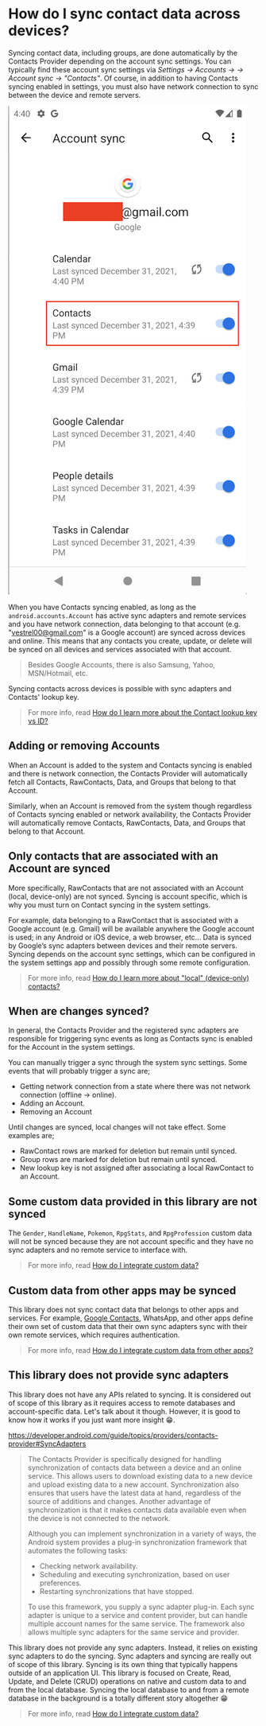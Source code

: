 # How do I sync contact data across devices?

Syncing contact data, including groups, are done automatically by the Contacts Provider depending on
the account sync settings. You can typically find these account sync settings via
_Settings -> Accounts -> <account> -> Account sync -> "Contacts"_. Of course, in addition to having
Contacts syncing enabled in settings, you must also have network connection to sync between the
device and remote servers.

![Account sync settings](/media/account-sync-settings.png)

When you have Contacts syncing enabled, as long as the `android.accounts.Account` has active sync
adapters and remote services and you have network connection, data belonging to that account (e.g.
"vestrel00@gmail.com" is a Google account) are synced across devices and online. This means that any
contacts you create, update, or delete will be synced on all devices and services associated with
that account.

> Besides Google Accounts, there is also Samsung, Yahoo, MSN/Hotmail, etc.

Syncing contacts across devices is possible with sync adapters and Contacts' lookup key.

> For more info, read [How do I learn more about the Contact lookup key vs ID?](/howto/howto-learn-more-contact-lookup-key.md)

## Adding or removing Accounts

When an Account is added to the system and Contacts syncing is enabled and there is network 
connection, the Contacts Provider will automatically fetch all Contacts, RawContacts, Data, and
Groups that belong to that Account.

Similarly, when an Account is removed from the system though regardless of Contacts syncing enabled
or network availability, the Contacts Provider will automatically remove Contacts, RawContacts, 
Data, and Groups that belong to that Account.

## Only contacts that are associated with an Account are synced

More specifically, RawContacts that are not associated with an Account (local, device-only) are not
synced. Syncing is account specific, which is why you must turn on Contact syncing in the system
settings.

For example, data belonging to a RawContact that is associated with a Google account (e.g. Gmail)
will be available anywhere the Google account is used; in any Android or iOS device, a web browser,
etc... Data is synced by Google’s sync adapters between devices and their remote servers. Syncing
depends on the account sync settings, which can be configured in the system settings app and
possibly through some remote configuration.

> For more info, read [How do I learn more about "local" (device-only) contacts?](/howto/howto-learn-more-about-local-contacts.md)

## When are changes synced?

In general, the Contacts Provider and the registered sync adapters are responsible for triggering 
sync events as long as Contacts sync is enabled for the Account in the system settings. 

You can manually trigger a sync through the system sync settings. Some events that will probably 
trigger a sync are;

- Getting network connection from a state where there was not network connection (offline -> online).
- Adding an Account.
- Removing an Account

Until changes are synced, local changes will not take effect. Some examples are;

- RawContact rows are marked for deletion but remain until synced.
- Group rows are marked for deletion but remain until synced.
- New lookup key is not assigned after associating a local RawContact to an Account.

## Some custom data provided in this library are not synced

The `Gender`, `HandleName`, `Pokemon`, `RpgStats`, and `RpgProfession` custom data will not be 
synced because they are not account specific and they have no sync adapters and no remote service 
to interface with.

> For more info, read [How do I integrate custom data?](/howto/howto-integrate-custom-data.md)

## Custom data from other apps may be synced

This library does not sync contact data that belongs to other apps and services. For example, 
[Google Contacts][google-contacts], WhatsApp, and other apps define their own set of custom data 
that their own sync adapters sync with their own remote services, which requires authentication.

> For more info, read [How do I integrate custom data from other apps?](/howto/howto-integrate-custom-data-from-other-apps.md)

## This library does not provide sync adapters

This library does not have any APIs related to syncing. It is considered out of scope of this
library as it requires access to remote databases and account-specific data. Let's talk about it
though. However, it is good to know how it works if you just want more insight :grin:.

https://developer.android.com/guide/topics/providers/contacts-provider#SyncAdapters

> The Contacts Provider is specifically designed for handling synchronization of contacts data
> between a device and an online service. This allows users to download existing data to a new
> device and upload existing data to a new account. Synchronization also ensures that users have
> the latest data at hand, regardless of the source of additions and changes. Another advantage of
> synchronization is that it makes contacts data available even when the device is not connected to
> the network.
>
> Although you can implement synchronization in a variety of ways, the Android system provides a
> plug-in synchronization framework that automates the following tasks:
>
> - Checking network availability.
> - Scheduling and executing synchronization, based on user preferences.
> - Restarting synchronizations that have stopped.
>
> To use this framework, you supply a sync adapter plug-in. Each sync adapter is unique to a service
> and content provider, but can handle multiple account names for the same service. The framework
> also allows multiple sync adapters for the same service and provider.

This library does not provide any sync adapters. Instead, it relies on existing sync adapters to do
the syncing. Sync adapters and syncing are really out of scope of this library. Syncing is its own
thing that typically happens outside of an application UI. This library is focused on Create, Read,
Update, and Delete (CRUD) operations on native and custom data to and from the local database.
Syncing the local database to and from a remote database in the background is a totally different
story altogether :grin:

> For more info, read [How do I integrate custom data?](/howto/howto-integrate-custom-data.md)

[google-contacts]: https://play.google.com/store/apps/details?id=com.google.android.contacts